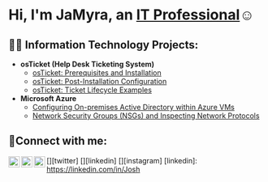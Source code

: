 <h1>Hi, I'm JaMyra, an <a href="https://linkedin.com/in/Josh">IT Professional</a>☺</h1>

<h2>👨‍💻 Information Technology Projects:</h2>

- <b>osTicket (Help Desk Ticketing System)</b>
  - [osTicket: Prerequisites and Installation](https://github.com/jamyrajones/osticket-prereqs)
  - [osTicket: Post-Installation Configuration](https://github.com/jamyrajones/post-install-config)
  - [osTicket: Ticket Lifecycle Examples](https://github.com/jamyrajones/ticket-lifecycle)
- <b>Microsoft Azure</b>
  - [Configuring On-premises Active Directory within Azure VMs](https://github.com/jamyrajones/configure-ad)
  - [Network Security Groups (NSGs) and Inspecting Network Protocols](https://github.com/jamyrajones/azure-network-protocols)

<h2>🤳Connect with me:</h2>

[<img align="left" alt="Josh | Twitter" width="22px" src="https://cdn.jsdelivr.net/npm/simple-icons@v3/icons/twitter.svg" />][twitter]
[<img align="left" alt="Josh | LinkedIn" width="22px" src="https://cdn.jsdelivr.net/npm/simple-icons@v3/icons/linkedin.svg" />][linkedin]
[<img align="left" alt="Josh | Instagram" width="22px" src="https://cdn.jsdelivr.net/npm/simple-icons@v3/icons/instagram.svg" />][instagram]
[linkedin]: https://linkedin.com/in/Josh
